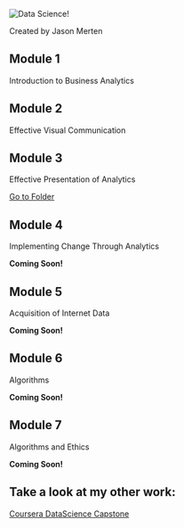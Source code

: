 ![Data Science!](http://www.copyright.com/wp-content/uploads/2017/11/enterprise-data-science.png)

Created by Jason Merten

## Module 1
Introduction to Business Analytics

## Module 2
Effective Visual Communication

## Module 3
Effective Presentation of Analytics

[Go to Folder](/M3/index.md)

## Module 4
Implementing Change Through Analytics

**Coming Soon!**

## Module 5
Acquisition of Internet Data

**Coming Soon!**

## Module 6
Algorithms

**Coming Soon!**

## Module 7
Algorithms and Ethics

**Coming Soon!**

## Take a look at my other work:
[Coursera DataScience Capstone](https://github.com/jmerten/Coursera_Capstone)
